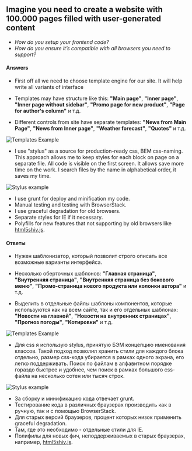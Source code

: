 ## Imagine you need to create a website with 100.000 pages filled with user-generated content ##
- *How do you setup your frontend code?*
- *How do you ensure it’s compatible with all browsers you need to support?*

#### Answers ####

 - First off all we need to choose template engine for our site. It will help write all variants of interface

  - Templates may have structure like this: **"Main page"**, **"Inner page"**, **"Inner page without sidebar"**, **"Promo page for new product"**, **"Page for author's column"** и т.д.

  - Different controls from site have separate templates: **"News from Main Page"**, **"News from Inner page"**, **"Weather forecast"**, **"Quotes"** и т.д.
  
![Templates Example](http://d.snfr.us/Hk0p+)

 - I use "stylus" as a source for production-ready css, BEM css-naming. This approach allows me to keep styles for each block on page on a separate file. All code is visible on the first screen. It allows save more time on the work. I search files by the name in alphabetical order, it saves my time.

![Stylus example](http://kuznetsovanton.ru/projects/telegraaph/img/1st_example_1.jpg)

 - I use grunt for deploy and minification my code.
 - Manual testing and testing with BrowserStack.
 - I use graceful degradation for old browsers.
 - Separate styles for IE if it necessary.
 - Polyfills for new features that not supporting by old browsers like [html5shiv.js](https://github.com/aFarkas/html5shiv).


#### Ответы ####

 - Нужен шаблонизатор, который позволит строго описать все возможные варианты интерфейса.

  - Несколько оберточных шаблонов: **"Главная страница"**, **"Внутренняя страница"**, **"Внутренняя страница без бокового меню"**, **"Промо-страница нового продукта или колонки автора"** и т.д.

  - Выделить в отдельные файлы шаблоны компонентов, которые используются как на всем сайте, так и его отдельных шаблонах: **"Новости на главной"**, **"Новости на внутренних страницах"**, **"Прогноз погоды"**, **"Котировки"** и т.д.
  
![Templates Example](http://d.snfr.us/Hk0p+)

 - Для css я использую stylus, принятую БЭМ концепцию именования классов. Такой подход позволил хранить стили для каждого блока отдельно, размер css-кода убирается в рамках одного экрана, его легко поддерживать. Поиск по файлам в алфавитном порядке гораздо быстрее и удобнее, чем поиск в рамках большого css-файла на несколько сотен или тысяч строк.

![Stylus example](http://kuznetsovanton.ru/projects/telegraaph/img/1st_example_1.jpg)

 - За сборку и минификацию кода отвечает grunt.
 - Тестирование кода в различных браузерах производить как в ручную, так и с помощью BrowserStack.
 - Для старых версий браузеров, процент которых низок применить graceful degradation.
 - Там, где это необходимо - отдельные стили для IE.
 - Полифилы для новых фич, неподдерживаемых в старых браузерах, например, [html5shiv.js](https://github.com/aFarkas/html5shiv).

